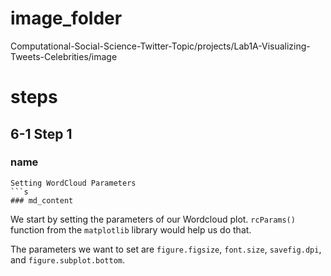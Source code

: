# image_folder

Computational-Social-Science-Twitter-Topic/projects/Lab1A-Visualizing-Tweets-Celebrities/image

# steps

## 6-1 Step 1
### name
```
Setting WordCloud Parameters
```s
### md_content
```
We start by setting the parameters of our Wordcloud plot. `rcParams()` function from the `matplotlib` library would help us do that.

The parameters we want to set are `figure.figsize`, `font.size`, `savefig.dpi`, and `figure.subplot.bottom`.
```
